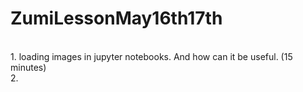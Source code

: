 # ZumiLessonMay16th17th

<br>
1. loading images in jupyter notebooks.  And how can it be useful. (15 minutes) <br>
2. 
